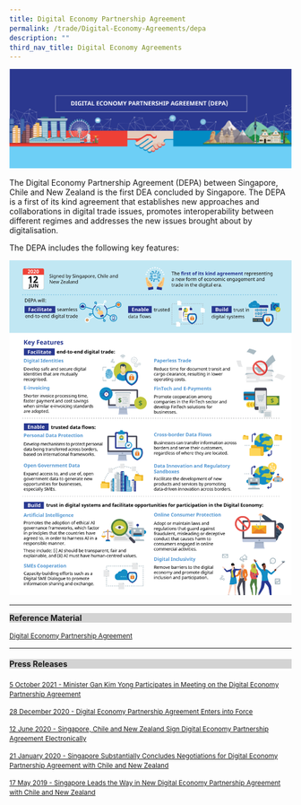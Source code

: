 ```yaml
---
title: Digital Economy Partnership Agreement
permalink: /trade/Digital-Economy-Agreements/depa
description: ""
third_nav_title: Digital Economy Agreements
---
```

![DEPA Banner](/images/Trade/Digital%20Economy%20Agreements/DEA%20_DEPABanner.png)

The Digital Economy Partnership Agreement (DEPA) between Singapore, Chile and New Zealand is the first DEA concluded by Singapore. The DEPA is a first of its kind agreement that establishes new approaches and collaborations in digital trade issues, promotes interoperability between different regimes and addresses the new issues brought about by digitalisation.

The DEPA includes the following key features:

![DEPA Infographics](/images/Trade/Digital%20Economy%20Agreements/DEA%20_DEPAInfographic.png)

<hr>
<div style="background-color:lightgray;"><strong>Reference Material</strong></div>

<small>[Digital Economy Partnership Agreement](/files/Trade/DEA/DEPA/Digital%20Economy%20Partnership%20Agreement.pdf)</small>

<hr>

<h4 style="background-color:lightgray;">Press Releases</h4>

<small>[5 October 2021 - Minister Gan Kim Yong Participates in Meeting on the Digital Economy Partnership Agreement](/files/Trade/DEA/DEPA/Minister%20Gan%20Kim%20Yong%20participates%20in%20Mtg%20on%20the%20Digital%20Economy%20Partnership%20Agreement.pdf)</small>

<small>[28 December 2020 - Digital Economy Partnership Agreement Enters into Force](/files/Trade/DEA/DEPA/28%20Dec%2020020%20-%20Press%20Release%20-%20Digital%20Economy%20Partnership%20Agreement%20Enters%20into%20Force.pdf)</small>

<small>[12 June 2020 - Singapore, Chile and New Zealand Sign Digital Economy Partnership Agreement Electronically](/files/Trade/DEA/DEPA/Joint%20Press%20Release%20Electronic%20Signing%20of%20Digital%20Economy%20Partnership%20Agreement%2012%20June.pdf)</small>

<small>[21 January 2020 - Singapore Substantially Concludes Negotiations for Digital Economy Partnership Agreement with Chile and New Zealand](/files/Trade/DEA/DEPA/Joint%20Press%20Release-SG%20Substantially%20Concludes%20Negotiations%20for%20Di.pdf)</small>

<small>[17 May 2019 - Singapore Leads the Way in New Digital Economy Partnership Agreement with Chile and New Zealand](/files/Trade/DEA/DEPA/Press%20release%20on%20the%20start%20of%20DEPA%20negotiations%20%20May%202019.pdf)</small>